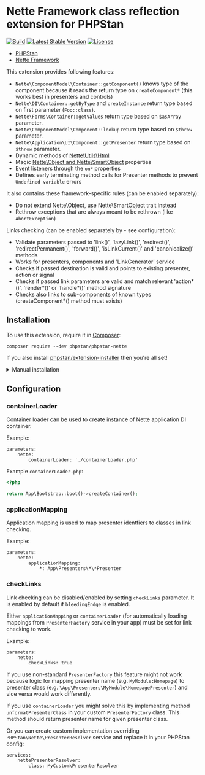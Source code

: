 # Nette Framework class reflection extension for PHPStan

[![Build](https://github.com/phpstan/phpstan-nette/workflows/Build/badge.svg)](https://github.com/phpstan/phpstan-nette/actions)
[![Latest Stable Version](https://poser.pugx.org/phpstan/phpstan-nette/v/stable)](https://packagist.org/packages/phpstan/phpstan-nette)
[![License](https://poser.pugx.org/phpstan/phpstan-nette/license)](https://packagist.org/packages/phpstan/phpstan-nette)

* [PHPStan](https://phpstan.org/)
* [Nette Framework](https://nette.org/)

This extension provides following features:

* `Nette\ComponentModel\Container::getComponent()` knows type of the component because it reads the return type on `createComponent*` (this works best in presenters and controls)
* `Nette\DI\Container::getByType` and `createInstance` return type based on first parameter (`Foo::class`).
* `Nette\Forms\Container::getValues` return type based on `$asArray` parameter.
* `Nette\ComponentModel\Component::lookup` return type based on `$throw` parameter.
* `Nette\Application\UI\Component::getPresenter` return type based on `$throw` parameter.
* Dynamic methods of [Nette\Utils\Html](https://doc.nette.org/en/2.4/html-elements)
* Magic [Nette\Object and Nette\SmartObject](https://doc.nette.org/en/2.4/php-language-enhancements) properties
* Event listeners through the `on*` properties
* Defines early terminating method calls for Presenter methods to prevent `Undefined variable` errors

It also contains these framework-specific rules (can be enabled separately):

* Do not extend Nette\Object, use Nette\SmartObject trait instead
* Rethrow exceptions that are always meant to be rethrown (like `AbortException`)

Links checking (can be enabled separately by - see configuration):
* Validate parameters passed to 'link()', 'lazyLink()', 'redirect()', 'redirectPermanent()', 'forward()', 'isLinkCurrent()' and 'canonicalize()' methods
* Works for presenters, components and 'LinkGenerator' service
* Checks if passed destination is valid and points to existing presenter, action or signal
* Checks if passed link parameters are valid and match relevant 'action*()', 'render*()' or 'handle*()' method signature
* Checks also links to sub-components of known types (createComponent*() method must exists)

## Installation

To use this extension, require it in [Composer](https://getcomposer.org/):

```
composer require --dev phpstan/phpstan-nette
```

If you also install [phpstan/extension-installer](https://github.com/phpstan/extension-installer) then you're all set!

<details>
  <summary>Manual installation</summary>

If you don't want to use `phpstan/extension-installer`, include extension.neon in your project's PHPStan config:

```
includes:
    - vendor/phpstan/phpstan-nette/extension.neon
```

To perform framework-specific checks, include also this file:

```
    - vendor/phpstan/phpstan-nette/rules.neon
```

</details>

## Configuration

### containerLoader

Container loader can be used to create instance of Nette application DI container.

Example:
```neon
parameters:
    nette:
        containerLoader: './containerLoader.php'
```

Example `containerLoader.php`:

```php
<?php

return App\Bootstrap::boot()->createContainer();
```

### applicationMapping

Application mapping is used to map presenter identfiers to classes in link checking.

Example:
```neon
parameters:
    nette:
        applicationMapping:
            *: App\Presenters\*\*Presenter
```

### checkLinks

Link checking can be disabled/enabled by setting `checkLinks` parameter. It is enabled by default if `bleedingEndge` is enabled.

Either `applicationMapping` or `containerLoader` (for automatically loading mappings from `PresenterFactory` service in your app) must be set for link checking to work.

Example:
```neon
parameters:
    nette:
        checkLinks: true
```

If you use non-standard `PresenterFactory` this feature might not work because logic for mapping presenter name (e.g. `MyModule:Homepage`) to presenter class (e.g. `\App\Presenters\MyModule\HomepagePresenter`) and vice versa would work differently.

If you use `containerLoader` you might solve this by implementing method `unformatPresenterClass` in your custom `PresenterFactory` class. This method should return presenter name for given presenter class.

Or you can create custom implementation overriding `PHPStan\Nette\PresenterResolver` service and replace it in your PHPStan config:

```neon
services:
    nettePresenterResolver:
        class: MyCustom\PresenterResolver
```
